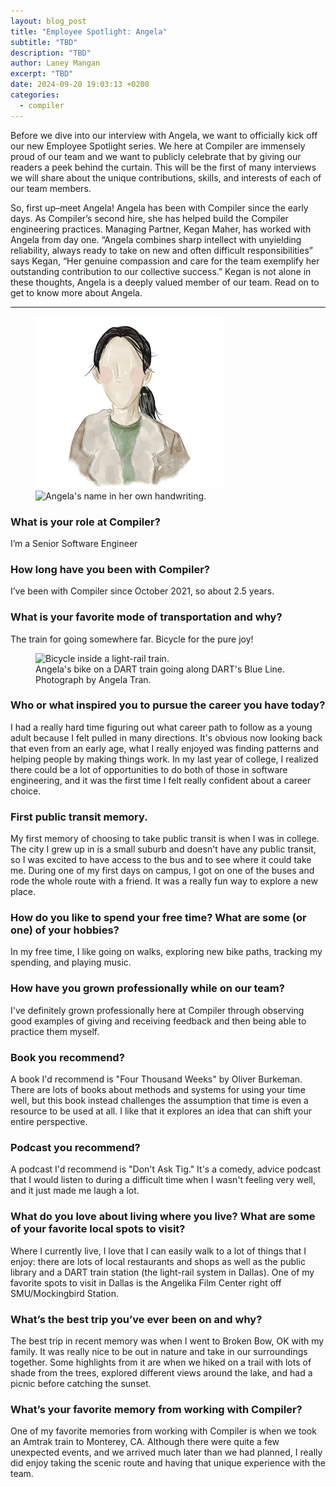 ```yaml
---
layout: blog_post
title: "Employee Spotlight: Angela"
subtitle: "TBD"
description: "TBD"
author: Laney Mangan
excerpt: "TBD"
date: 2024-09-20 19:03:13 +0200
categories:
  - compiler
---
```


Before we dive into our interview with Angela, we want to officially kick off our new Employee Spotlight series. We here at Compiler are immensely proud of our team and we want to publicly celebrate that by giving our readers a peek behind the curtain. This will be the first of many interviews we will share about the unique contributions, skills, and interests of each of our team members.

So, first up–meet Angela! Angela has been with Compiler since the early days. As Compiler’s second hire, she has helped build the Compiler engineering practices. Managing Partner, Kegan Maher, has worked with Angela from day one. “Angela combines sharp intellect with unyielding reliability, always ready to take on new and often difficult responsibilities” says Kegan, “Her genuine compassion and care for the team exemplify her outstanding contribution to our collective success.” Kegan is not alone in these thoughts, Angela is a deeply valued member of our team. Read on to get to know more about Angela.

---

<figure>
    <img src="/assets/team_members/angela-tran.png" alt="Watercolor illustration of Angela Tran." />
    <img src="/assets/blog/angela-handwriting.jpg" alt="Angela's name in her own handwriting." width="350" />
</figure>

### What is your role at Compiler?

I’m a Senior Software Engineer

### How long have you been with Compiler?

I’ve been with Compiler since October 2021, so about 2.5 years.

### What is your favorite mode of transportation and why?

The train for going somewhere far. Bicycle for the pure joy!

<figure>
  <img src="/assets/blog/2024/2024-12-bike-on-dart-train.jpg" alt="Bicycle inside a light-rail train.">
  <figcaption>Angela's bike on a DART train going along DART's Blue Line. Photograph by Angela Tran.</figcaption>
</figure>

### Who or what inspired you to pursue the career you have today?

I had a really hard time figuring out what career path to follow as a young adult because I felt pulled in many directions. It's obvious now looking back that even from an early age, what I really enjoyed was finding patterns and helping people by making things work. In my last year of college, I realized there could be a lot of opportunities to do both of those in software engineering, and it was the first time I felt really confident about a career choice.

### First public transit memory.

My first memory of choosing to take public transit is when I was in college. The city I grew up in is a small suburb and doesn't have any public transit, so I was excited to have access to the bus and to see where it could take me. During one of my first days on campus, I got on one of the buses and rode the whole route with a friend. It was a really fun way to explore a new place.

### How do you like to spend your free time? What are some (or one) of your hobbies?

In my free time, I like going on walks, exploring new bike paths, tracking my spending, and playing music.

### How have you grown professionally while on our team?

I've definitely grown professionally here at Compiler through observing good examples of giving and receiving feedback and then being able to practice them myself.

### Book you recommend?

A book I'd recommend is "Four Thousand Weeks" by Oliver Burkeman. There are lots of books about methods and systems for using your time well, but this book instead challenges the assumption that time is even a resource to be used at all. I like that it explores an idea that can shift your entire perspective.

### Podcast you recommend?

A podcast I'd recommend is "Don't Ask Tig." It's a comedy, advice podcast that I would listen to during a difficult time when I wasn't feeling very well, and it just made me laugh a lot.

### What do you love about living where you live? What are some of your favorite local spots to visit?

Where I currently live, I love that I can easily walk to a lot of things that I enjoy: there are lots of local restaurants and shops as well as the public library and a DART train station (the light-rail system in Dallas). One of my favorite spots to visit in Dallas is the Angelika Film Center right off SMU/Mockingbird Station.

### What’s the best trip you’ve ever been on and why?

The best trip in recent memory was when I went to Broken Bow, OK with my family. It was really nice to be out in nature and take in our surroundings together. Some highlights from it are when we hiked on a trail with lots of shade from the trees, explored different views around the lake, and had a picnic before catching the sunset.

### What’s your favorite memory from working with Compiler?

One of my favorite memories from working with Compiler is when we took an Amtrak train to Monterey, CA. Although there were quite a few unexpected events, and we arrived much later than we had planned, I really did enjoy taking the scenic route and having that unique experience with the team.
